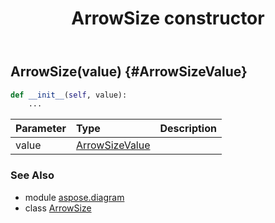 ﻿---
title: ArrowSize constructor
second_title: Aspose.Diagram for Python via .NET API References
description: 
type: docs
weight: 10
url: /python-net/aspose.diagram/arrowsize/__init__/
is_root: false
---

## ArrowSize(value) {#ArrowSizeValue}



```python
def __init__(self, value):
    ...
```


| Parameter | Type | Description |
| :- | :- | :- |
| value | [ArrowSizeValue](/diagram/python-net/aspose.diagram/arrowsizevalue) |  |



### See Also
* module [aspose.diagram](../../)
* class [ArrowSize](/diagram/python-net/aspose.diagram/arrowsize)
